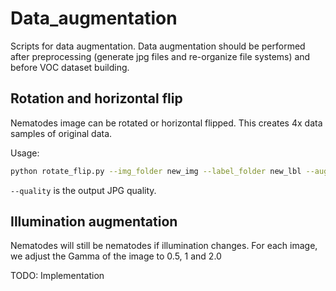 # Data_augmentation

Scripts for data augmentation. Data augmentation should be performed after preprocessing (generate jpg files and re-organize file systems) and before VOC dataset building.

## Rotation and horizontal flip

Nematodes image can be rotated or horizontal flipped. This creates 4x data samples of original data.

Usage:

```bash
python rotate_flip.py --img_folder new_img --label_folder new_lbl --aug_img_folder aug_img --aug_label_folder aug_lbl --quality 95
```

`--quality` is the output JPG quality.

## Illumination augmentation

Nematodes will still be nematodes if illumination changes. For each image, we adjust the Gamma of the image to 0.5, 1 and 2.0

TODO: Implementation
